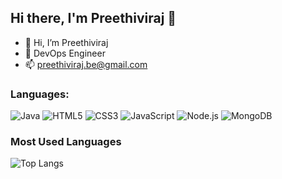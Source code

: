 
<!---
preethivi-raj/preethivi-raj is a ✨ special ✨ repository because its `README.md` (this file) appears on your GitHub profile.
You can click the Preview link to take a look at your changes.
--->

## Hi there, I'm Preethiviraj 👋


- 👋 Hi, I’m Preethiviraj
- 👀 DevOps Engineer
- 📫 preethiviraj.be@gmail.com


### Languages:
![Java](https://img.shields.io/badge/-Java-007396?style=flat&logo=java&logoColor=white)
![HTML5](https://img.shields.io/badge/-HTML5-E34F26?style=flat&logo=html5&logoColor=white)
![CSS3](https://img.shields.io/badge/-CSS3-1572B6?style=flat&logo=css3&logoColor=white)
![JavaScript](https://img.shields.io/badge/-JavaScript-F7DF1E?style=flat&logo=javascript&logoColor=black)
![Node.js](https://img.shields.io/badge/-Node.js-339933?style=flat&logo=node.js&logoColor=white)
![MongoDB](https://img.shields.io/badge/-MongoDB-47A248?style=flat&logo=mongodb&logoColor=white)




### Most Used Languages
![Top Langs](https://github-readme-stats.vercel.app/api/top-langs/?username=preethivi-raj&layout=compact&theme=radical)

